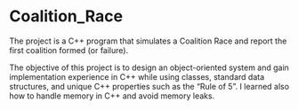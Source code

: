 # Coalition_Race
The project is a C++ program that simulates a Coalition Race and report the first coalition formed (or failure).

The objective of this project is to design an object-oriented system and gain
implementation experience in C++ while using classes, standard data structures, and unique
C++ properties such as the “Rule of 5”. I learned also how to handle memory in C++ and avoid
memory leaks.
